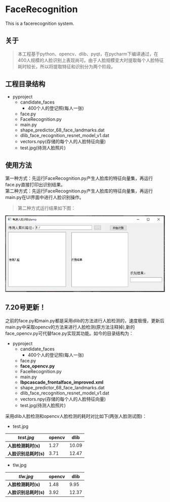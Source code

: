 # FaceRecognition
This is a facerecognition system.

## 关于
>本工程基于python、opencv、dlib、pyqt，在pycharm下编译通过，在400人规模的人脸识别上表现尚可。由于人脸规模变大时提取每个人脸特征耗时较长，所以将提取特征和识别分为两个阶段。

## 工程目录结构
* pyproject
	* candidate_faces
		* 400个人的登记照(每人一张)
	* face.py
	* FaceRecognition.py
	* main.py
	* shape_predictor_68_face_landmarks.dat
	* dlib_face_recognition_resnet_model_v1.dat
	* vectors.npy(存储的每个人的人脸特征向量)
	* test.jpg(待测人脸照片)

## 使用方法
第一种方式：先运行FaceRecognition.py产生人脸库的特征向量集，再运行face.py直接打印出识别结果。</br>
第二种方式：先运行FaceRecognition.py产生人脸库的特征向量集，再运行main.py在UI界面中进行人脸识别操作。
>第二种方式运行结果如下图：

![](https://github.com/LWTang/FaceRecgonition/raw/master/Screenshots/1.jpg)

## 7.20号更新！
之前的face.py和main.py都是采用dlib的方法进行人脸检测的，速度极慢，更新后main.py中采取opencv的方法来进行人脸检测(原方法注释掉),新的face_opencv.py可代替face.py实现其功能。如今的目录结构为：
* pyproject
	* candidate_faces
		* 400个人的登记照(每人一张)
	* face.py
	* **face_opencv.py**
	* FaceRecognition.py
	* main.py
	* **lbpcascade_frontalface_improved.xml**
	* shape_predictor_68_face_landmarks.dat
	* dlib_face_recognition_resnet_model_v1.dat
	* vectors.npy(存储的每个人的人脸特征向量)
	* test.jpg(待测人脸照片)
	
采用dlib人脸检测和opencv人脸检测的耗时对比如下(两张人脸测试图)：
* test.jpg

*test.jpg* | **opencv** | **dlib**
--- | --- | ---
**人脸检测耗时(s)** | 1.27 | 10.09
**人脸识别总耗时(s)** | 3.71 | 12.47

* tlw.jpg

*tlw.jpg* | **opencv** | **dlib**
--- | --- | ---
**人脸检测耗时(s)** | 1.48 | 9.95
**人脸识别总耗时(s)** | 3.92 | 12.37